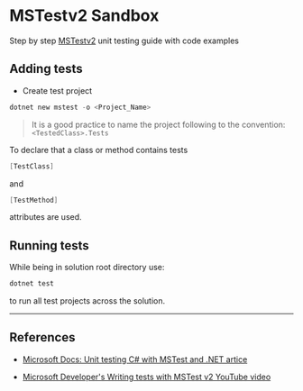 # MSTestv2 Sandbox

Step by step [MSTestv2](https://www.nuget.org/packages/MSTest.TestFramework/) unit testing guide with code examples

## Adding tests

* Create test project

```powershell
dotnet new mstest -o <Project_Name>
```

  > It is a good practice to name the project following to the convention: `<TestedClass>.Tests`

To declare that a class or method contains tests  

```csharp
[TestClass]
```

and

```csharp
[TestMethod]
```

attributes are used.

## Running tests

While being in solution root directory use:

```powershell
dotnet test
```

to run all test projects across the solution.

---

## References

* [Microsoft Docs:  Unit testing C# with MSTest and .NET artice](https://learn.microsoft.com/en-us/dotnet/core/testing/unit-testing-with-mstest)

* [Microsoft Developer's Writing tests with MSTest v2 YouTube video](https://www.youtube.com/watch?v=olbC6dPgWqQ)